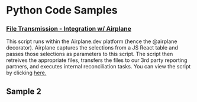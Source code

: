 # Python Code Samples

### [File Transmission - Integration w/ Airplane]([https://github.com/uscgregory/python/blob/main/README.md](https://github.com/uscgregory/python/blob/main/code_sample_1.py))
This script runs within the Airplane.dev platform (hence the @airplane decorator). Airplane captures the selections from a JS React table and passes those selections as parameters to this script.  The script then retreives the appropriate files, transfers the files to our 3rd party reporting partners, and executes internal reconciliation tasks.  You can view the script by clicking [here.](https://github.com/uscgregory/python/blob/main/code_sample_1.py)

## Sample 2

